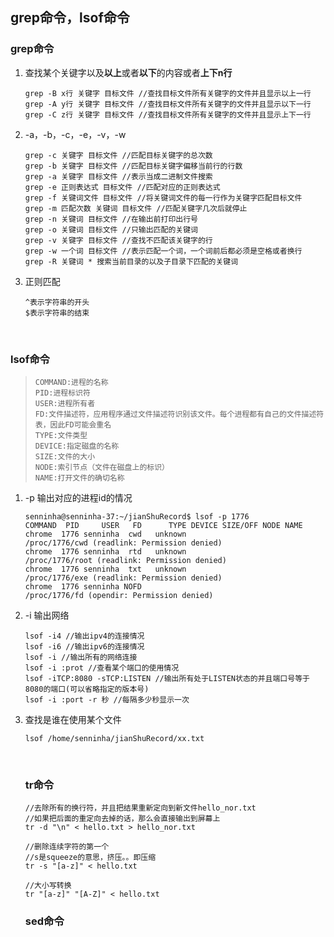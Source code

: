 ## grep命令，lsof命令

### grep命令

1. 查找某个关键字以及**以上**或者**以下**的内容或者**上下n行**

   ```
   grep -B x行 关键字 目标文件 //查找目标文件所有关键字的文件并且显示以上一行
   grep -A y行 关键字 目标文件 //查找目标文件所有关键字的文件并且显示以下一行
   grep -C z行 关键字 目标文件 //查找目标文件所有关键字的文件并且显示上下一行
   ```

2. -a，-b，-c，-e，-v，-w

   ```
   grep -c 关键字 目标文件 //匹配目标关键字的总次数
   grep -b 关键字 目标文件 //匹配目标关键字偏移当前行的行数
   grep -a 关键字 目标文件 //表示当成二进制文件搜索
   grep -e 正则表达式 目标文件 //匹配对应的正则表达式
   grep -f 关键词文件 目标文件 //将关键词文件的每一行作为关键字匹配目标文件
   grep -m 匹配次数 关键词 目标文件 //匹配关键字几次后就停止
   grep -n 关键词 目标文件 //在输出前打印出行号
   grep -o 关键词 目标文件 //只输出匹配的关键词
   grep -v 关键字 目标文件 //查找不匹配该关键字的行
   grep -w 一个词 目标文件 //表示匹配一个词，一个词前后都必须是空格或者换行
   grep -R 关键词 * 搜索当前目录的以及子目录下匹配的关键词
   ```

3. 正则匹配

   ```
   ^表示字符串的开头
   $表示字符串的结束
   ```

   ​

### lsof命令

> ```
> COMMAND:进程的名称 
> PID:进程标识符
> USER:进程所有者
> FD:文件描述符，应用程序通过文件描述符识别该文件。每个进程都有自己的文件描述符表，因此FD可能会重名
> TYPE:文件类型
> DEVICE:指定磁盘的名称
> SIZE:文件的大小
> NODE:索引节点（文件在磁盘上的标识）
> NAME:打开文件的确切名称
> ```

1. -p  输出对应的进程id的情况

   ```
   senninha@senninha-37:~/jianShuRecord$ lsof -p 1776
   COMMAND  PID     USER   FD      TYPE DEVICE SIZE/OFF NODE NAME
   chrome  1776 senninha  cwd   unknown                      /proc/1776/cwd (readlink: Permission denied)
   chrome  1776 senninha  rtd   unknown                      /proc/1776/root (readlink: Permission denied)
   chrome  1776 senninha  txt   unknown                      /proc/1776/exe (readlink: Permission denied)
   chrome  1776 senninha NOFD                                /proc/1776/fd (opendir: Permission denied)

   ```

2. -i 输出网络

   ```
   lsof -i4 //输出ipv4的连接情况
   lsof -i6 //输出ipv6的连接情况
   lsof -i //输出所有的网络连接
   lsof -i :prot //查看某个端口的使用情况
   lsof -iTCP:8080 -sTCP:LISTEN //输出所有处于LISTEN状态的并且端口号等于8080的端口(可以省略指定的版本号)
   lsof -i :port -r 秒 //每隔多少秒显示一次

   ```

3. 查找是谁在使用某个文件

   ```
   lsof /home/senninha/jianShuRecord/xx.txt
   ```

   ​

   ### tr命令

   ```
   //去除所有的换行符，并且把结果重新定向到新文件hello_nor.txt
   //如果把后面的重定向去掉的话，那么会直接输出到屏幕上
   tr -d "\n" < hello.txt > hello_nor.txt

   //删除连续字符的第一个
   //s是squeeze的意思，挤压。。即压缩
   tr -s "[a-z]" < hello.txt

   //大小写转换
   tr "[a-z]" "[A-Z]" < hello.txt 
   ```



	### sed命令

